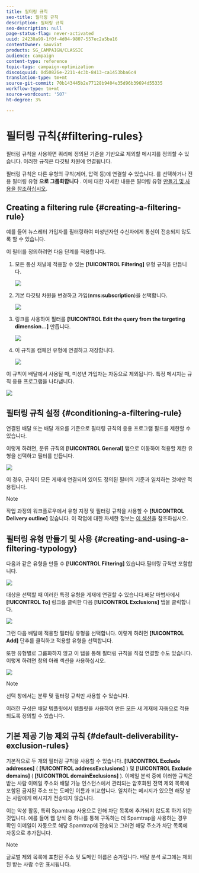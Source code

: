```yaml
---
title: 필터링 규칙
seo-title: 필터링 규칙
description: 필터링 규칙
seo-description: null
page-status-flag: never-activated
uuid: 24238a99-1f0f-4d04-9807-557ec2a5ba16
contentOwner: sauviat
products: SG_CAMPAIGN/CLASSIC
audience: campaign
content-type: reference
topic-tags: campaign-optimization
discoiquuid: 0d50826e-2211-4c3b-8413-ca1453bba6c4
translation-type: tm+mt
source-git-commit: 70b143445b2e77128b9404e35d96b39694d55335
workflow-type: tm+mt
source-wordcount: '507'
ht-degree: 3%

---
```



# 필터링 규칙{#filtering-rules}

필터링 규칙을 사용하면 쿼리에 정의된 기준을 기반으로 제외할 메시지를 정의할 수 있습니다. 이러한 규칙은 타깃팅 차원에 연결됩니다.

필터링 규칙은 다른 유형의 규칙(제어, 압력 등)에 연결할 수 있습니다. 를 선택하거나 전용 필터링 유형 **으로 그룹화합니다** . 이에 대한 자세한 내용은 필터링 유형 [만들기 및 사용을 참조하십시오](#creating-and-using-a-filtering-typology).

## Creating a filtering rule {#creating-a-filtering-rule}

예를 들어 뉴스레터 가입자를 필터링하여 미성년자인 수신자에게 통신이 전송되지 않도록 할 수 있습니다.

이 필터를 정의하려면 다음 단계를 적용합니다.

1. 모든 통신 채널에 적용할 수 있는 **[!UICONTROL Filtering]** 유형 규칙을 만듭니다.

   ![](assets/campaign_opt_create_filter_01.png)

1. 기본 타깃팅 차원을 변경하고 가입(**nms:subscription**)을 선택합니다.

   ![](assets/campaign_opt_create_filter_02.png)

1. 링크를 사용하여 필터를 **[!UICONTROL Edit the query from the targeting dimension...]** 만듭니다.

   ![](assets/campaign_opt_create_filter_03.png)

1. 이 규칙을 캠페인 유형에 연결하고 저장합니다.

   ![](assets/campaign_opt_create_filter_04.png)

이 규칙이 배달에서 사용될 때, 미성년 가입자는 자동으로 제외됩니다. 특정 메시지는 규칙 응용 프로그램을 나타냅니다.

![](assets/campaign_opt_create_filter_05.png)

## 필터링 규칙 설정 {#conditioning-a-filtering-rule}

연결된 배달 또는 배달 개요를 기준으로 필터링 규칙의 응용 프로그램 필드를 제한할 수 있습니다.

이렇게 하려면, 분류 규칙의 **[!UICONTROL General]** 탭으로 이동하여 적용할 제한 유형을 선택하고 필터를 만듭니다.

![](assets/campaign_opt_create_filter_06.png)

이 경우, 규칙이 모든 게재에 연결되어 있어도 정의된 필터의 기준과 일치하는 것에만 적용됩니다.

>[!NOTE]
>
>작업 과정의 워크플로우에서 유형 지정 및 필터링 규칙을 사용할 수 **[!UICONTROL Delivery outline]** 있습니다. 이 작업에 대한 자세한 정보는 [이 섹션](../../workflow/using/delivery-outline.md)을 참조하십시오.

## 필터링 유형 만들기 및 사용 {#creating-and-using-a-filtering-typology}

다음과 같은 유형을 만들 수 **[!UICONTROL Filtering]** 있습니다.필터링 규칙만 포함합니다.

![](assets/campaign_opt_create_typo_filtering.png)

대상을 선택할 때 이러한 특정 유형을 게재에 연결할 수 있습니다.배달 마법사에서 **[!UICONTROL To]** 링크를 클릭한 다음 **[!UICONTROL Exclusions]** 탭을 클릭합니다.

![](assets/campaign_opt_apply_typo_filtering.png)

그런 다음 배달에 적용할 필터링 유형을 선택합니다. 이렇게 하려면 **[!UICONTROL Add]** 단추를 클릭하고 적용할 유형을 선택합니다.

또한 유형별로 그룹화하지 않고 이 탭을 통해 필터링 규칙을 직접 연결할 수도 있습니다. 이렇게 하려면 창의 아래 섹션을 사용하십시오.

![](assets/campaign_opt_select_typo_filtering.png)

>[!NOTE]
>
>선택 창에서는 분류 및 필터링 규칙만 사용할 수 있습니다.
>
>이러한 구성은 배달 템플릿에서 템플릿을 사용하여 만든 모든 새 게재에 자동으로 적용되도록 정의할 수 있습니다.


## 기본 제공 기능 제외 규칙 {#default-deliverability-exclusion-rules}

기본적으로 두 개의 필터링 규칙을 사용할 수 있습니다. **[!UICONTROL Exclude addresses]** ( **[!UICONTROL addressExclusions]** ) 및 **[!UICONTROL Exclude domains]** ( **[!UICONTROL domainExclusions]** ). 이메일 분석 중에 이러한 규칙은 받는 사람 이메일 주소와 배달 가능 인스턴스에서 관리되는 암호화된 전역 제외 목록에 포함된 금지된 주소 또는 도메인 이름과 비교합니다. 일치하는 메시지가 있으면 해당 받는 사람에게 메시지가 전송되지 않습니다.

이는 악성 활동, 특히 Spamtrap 사용으로 인해 차단 목록에 추가되지 않도록 하기 위한 것입니다. 예를 들어 웹 양식 중 하나를 통해 구독하는 데 Spamtrap을 사용하는 경우 확인 이메일이 자동으로 해당 Spamtrap에 전송되고 그러면 해당 주소가 차단 목록에 자동으로 추가됩니다.

>[!NOTE]
>
>글로벌 제외 목록에 포함된 주소 및 도메인 이름은 숨겨집니다. 배달 분석 로그에는 제외된 받는 사람 수만 표시됩니다.

